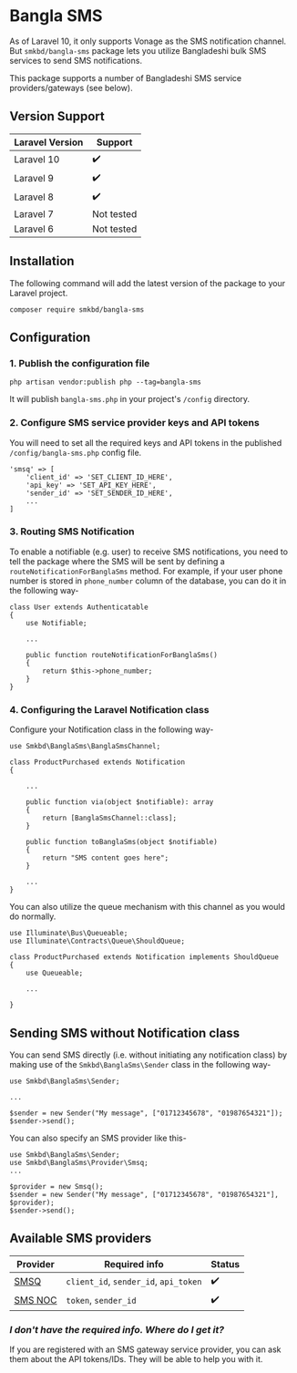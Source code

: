 # Bangla SMS
As of Laravel 10, it only supports Vonage as the SMS notification channel. But `smkbd/bangla-sms` package lets you utilize Bangladeshi bulk SMS services to send SMS notifications.

This package supports a number of Bangladeshi SMS service providers/gateways (see below).

## Version Support
| Laravel Version | Support    |
|-----------------|------------| 
| Laravel 10      | ✔️         |
| Laravel 9       | ✔️         |
| Laravel 8       | ✔️         |
| Laravel 7       | Not tested |
| Laravel 6       | Not tested |


## Installation
The following command will add the latest version of the package to your Laravel project.

    composer require smkbd/bangla-sms

## Configuration
### 1. Publish the configuration file

    php artisan vendor:publish php --tag=bangla-sms

It will publish `bangla-sms.php` in your project's `/config` directory.


### 2. Configure SMS service provider keys and API tokens
You will need to set all the required keys and API tokens in the 
published `/config/bangla-sms.php` config file. 

    'smsq' => [
        'client_id' => 'SET_CLIENT_ID_HERE',
        'api_key' => 'SET_API_KEY_HERE',
        'sender_id' => 'SET_SENDER_ID_HERE',
        ...
    ]

### 3. Routing SMS Notification
To enable a notifiable (e.g. user) to receive SMS notifications, you need to tell the package
where the SMS will be sent by defining a `routeNotificationForBanglaSms` method. For example, 
if your user phone number is stored in `phone_number` column of the database, you can 
do it in the following way-


    class User extends Authenticatable
    {
        use Notifiable;

        ...

        public function routeNotificationForBanglaSms()
        {
            return $this->phone_number;
        }
    }

### 4. Configuring the Laravel Notification class
Configure your Notification class in the following way-

    use Smkbd\BanglaSms\BanglaSmsChannel;

    class ProductPurchased extends Notification
    {
    
        ...

        public function via(object $notifiable): array
        {
            return [BanglaSmsChannel::class];
        }

        public function toBanglaSms(object $notifiable)
        {
            return "SMS content goes here";
        }

        ...
    }

You can also utilize the queue mechanism with this channel as you would do normally.

    use Illuminate\Bus\Queueable;
    use Illuminate\Contracts\Queue\ShouldQueue;

    class ProductPurchased extends Notification implements ShouldQueue
    {
        use Queueable;
        
        ...
        
    }

## Sending SMS without Notification class
You can send SMS directly (i.e. without initiating any notification class) by 
making use of the `Smkbd\BanglaSms\Sender` class in the following way-

    use Smkbd\BanglaSms\Sender;

    ...
    
    $sender = new Sender("My message", ["01712345678", "01987654321"]);
    $sender->send();

You can also specify an SMS provider like this-

    use Smkbd\BanglaSms\Sender;
    use Smkbd\BanglaSms\Provider\Smsq;
    ...
    
    $provider = new Smsq();
    $sender = new Sender("My message", ["01712345678", "01987654321"], $provider);
    $sender->send();

## Available SMS providers
| Provider                     | Required info                    | Status |
|------------------------------|----------------------------------|--------|
| [SMSQ](https://smsq.com.bd/) | `client_id`, `sender_id`, `api_token` | ✔️     |
| [SMS NOC](https://smsnoc.com)| `token`,  `sender_id` | ✔️       |


### _I don't have the required info. Where do I get it?_
If you are registered with an SMS gateway service provider, you can
ask them about the API tokens/IDs. They will be able to help you with it.
